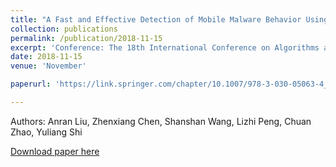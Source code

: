 ```yaml
---
title: "A Fast and Effective Detection of Mobile Malware Behavior Using Network Traffic"
collection: publications
permalink: /publication/2018-11-15
excerpt: 'Conference: The 18th International Conference on Algorithms and Architectures for Parallel Processing'
date: 2018-11-15
venue: 'November'

paperurl: 'https://link.springer.com/chapter/10.1007/978-3-030-05063-4_10'

---
```

Authors: Anran Liu, Zhenxiang Chen, Shanshan Wang, Lizhi Peng, Chuan Zhao, Yuliang Shi

[Download paper here](https://link.springer.com/chapter/10.1007/978-3-030-05063-4_10)
